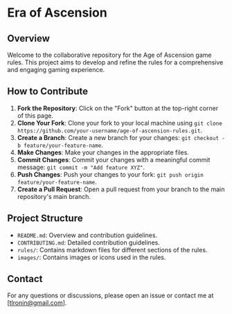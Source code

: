 # Era of Ascension

## Overview
Welcome to the collaborative repository for the Age of Ascension game rules. This project aims to develop and refine the rules for a comprehensive and engaging gaming experience.

## How to Contribute
1. **Fork the Repository**: Click on the "Fork" button at the top-right corner of this page.
2. **Clone Your Fork**: Clone your fork to your local machine using `git clone https://github.com/your-username/age-of-ascension-rules.git`.
3. **Create a Branch**: Create a new branch for your changes: `git checkout -b feature/your-feature-name`.
4. **Make Changes**: Make your changes in the appropriate files.
5. **Commit Changes**: Commit your changes with a meaningful commit message: `git commit -m "Add feature XYZ"`.
6. **Push Changes**: Push your changes to your fork: `git push origin feature/your-feature-name`.
7. **Create a Pull Request**: Open a pull request from your branch to the main repository's main branch.

## Project Structure
- `README.md`: Overview and contribution guidelines.
- `CONTRIBUTING.md`: Detailed contribution guidelines.
- `rules/`: Contains markdown files for different sections of the rules.
- `images/`: Contains images or icons used in the rules.

## Contact
For any questions or discussions, please open an issue or contact me at [tlronin@gmail.com].
